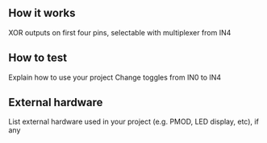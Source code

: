 <!---

This file is used to generate your project datasheet. Please fill in the information below and delete any unused
sections.

You can also include images in this folder and reference them in the markdown. Each image must be less than
512 kb in size, and the combined size of all images must be less than 1 MB.
-->

## How it works

XOR outputs on first four pins, selectable with multiplexer from IN4

## How to test

Explain how to use your project
Change toggles from IN0 to IN4

## External hardware

List external hardware used in your project (e.g. PMOD, LED display, etc), if any
